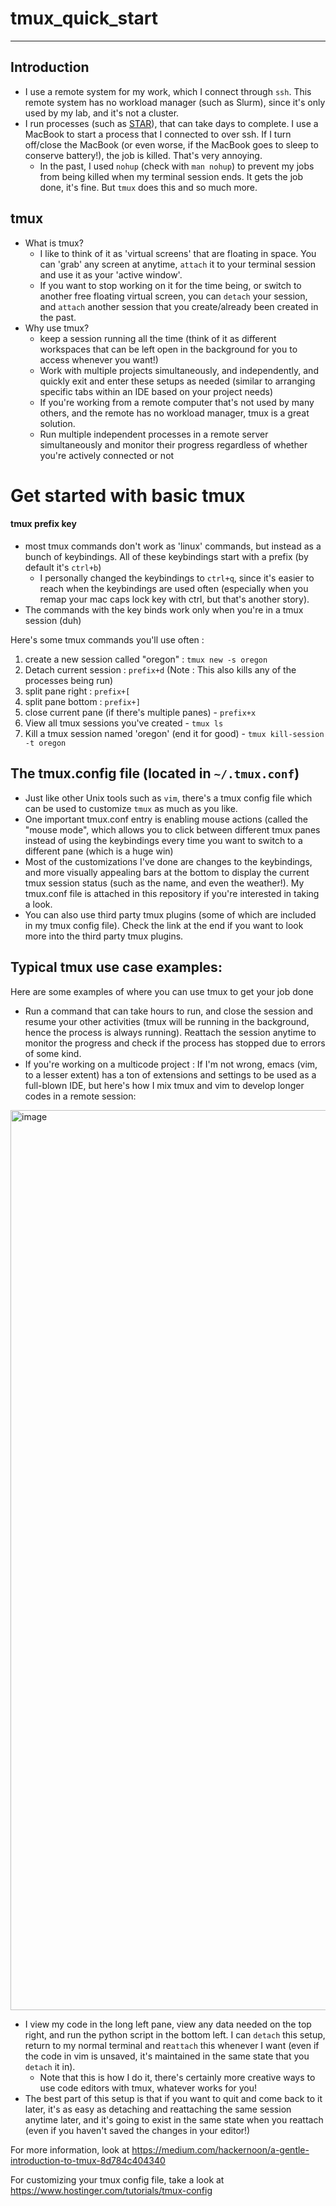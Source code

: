 # tmux_quick_start

---

## Introduction
- I use a remote system for my work, which I connect through `ssh`. This remote system has no workload manager (such as Slurm), since it's only used by my lab, and it's not a cluster.
- I run processes (such as [STAR](https://github.com/alexdobin/STAR)), that can take days to complete. I use a MacBook to start a process that I connected to over ssh. If I turn off/close the MacBook (or even worse, if the MacBook goes to sleep to conserve battery!), the job is killed. That's very annoying.
	- In the past, I used `nohup` (check with `man nohup`) to prevent my jobs from being killed when my terminal session ends. It gets the job done, it's fine. But `tmux` does this and so much more.

## tmux
- What is tmux?
	- I like to think of it as 'virtual screens' that are floating in space. You can 'grab' any screen at anytime, `attach` it to your terminal session and use it as your 'active window'.
	- If you want to stop working on it for the time being, or switch to another free floating virtual screen, you can `detach` your session, and `attach` another session that you create/already been created in the past.
- Why use tmux?
	- keep a session running all the time (think of it as different workspaces that can be left open in the background for you to access whenever you want!)
	- Work with multiple projects simultaneously, and independently, and quickly exit and enter these setups as needed (similar to arranging specific tabs within an IDE based on your project needs)
	- If you're working from a remote computer that's not used by many others, and the remote has no workload manager, tmux is a great solution.
	- Run multiple independent processes in a remote server simultaneously and monitor their progress regardless of whether you're actively connected or not

# Get started with basic tmux

#### tmux prefix key
- most tmux commands don't work as 'linux' commands, but instead as a bunch of keybindings. All of these keybindings start with a prefix (by default it's `ctrl+b`)
	- I personally changed the keybindings to `ctrl+q`, since it's easier to reach when the keybindings are used often (especially when you remap your mac caps lock key with ctrl, but that's another story).
- The commands with the key binds work only when you're in a tmux session (duh)

Here's some tmux commands you'll use often :

1. create a new session called "oregon" : `tmux new -s oregon`
2. Detach current session : `prefix+d` (Note : This also kills any of the processes being run)
3. split pane right : `prefix+[`
4. split pane bottom : `prefix+]`
5. close current pane (if there's multiple panes) - `prefix+x`
6. View all tmux sessions you've created - `tmux ls`
7. Kill a tmux session named 'oregon' (end it for good) - `tmux kill-session -t oregon`

## The tmux.config file (located in `~/.tmux.conf`)
- Just like other Unix tools such as `vim`, there's a tmux config file which can be used to customize `tmux` as much as you like.
- One important tmux.conf entry is enabling mouse actions (called the "mouse mode", which allows you to click between different tmux panes instead of using the keybindings every time you want to switch to a different pane (which is a huge win)
- Most of the customizations I've done are changes to the keybindings, and more visually appealing bars at the bottom to display the current tmux session status (such as the name, and even the weather!). My tmux.conf file is attached in this repository if you're interested in taking a look.
- You can also use third party tmux plugins (some of which are included in my tmux config file). Check the link at the end if you want to look more into the third party tmux plugins. 

## Typical tmux use case examples:
Here are some examples of where you can use tmux to get your job done
- Run a command that can take hours to run, and close the session and resume your other activities (tmux will be running in the background, hence the process is always running). Reattach the session anytime to monitor the progress and check if the process has stopped due to errors of some kind.
- If you're working on a multicode project : If I'm not wrong, emacs (vim, to a lesser extent) has a ton of extensions and settings to be used as a full-blown IDE, but here's how I mix tmux and vim to develop longer codes in a remote session: 
<img width="1440" alt="image" src="https://github.com/artorias111/tmux_quick_start/assets/48955393/add294f9-210d-48d4-817a-d3db821d01d4">


- I view my code in the long left pane, view any data needed on the top right, and run the python script in the bottom left. I can `detach` this setup, return to my normal terminal and re`attach` this whenever I want (even if the code in vim is unsaved, it's maintained in the same state that you `detach` it in).
	- Note that this is how I do it, there's certainly more creative ways to use code editors with tmux, whatever works for you!
- The best part of this setup is that if you want to quit and come back to it later, it's as easy as detaching and reattaching the same session anytime later, and it's going to exist in the same state when you reattach (even if you haven't saved the changes in your editor!)


For more information, look at https://medium.com/hackernoon/a-gentle-introduction-to-tmux-8d784c404340

For customizing your tmux config file, take a look at https://www.hostinger.com/tutorials/tmux-config 
